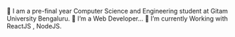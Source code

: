 👋 I am a pre-final year Computer Science and Engineering student at Gitam University Bengaluru.
👀 I’m a Web Developer...
🌱 I’m currently Working with ReactJS , NodeJS.
